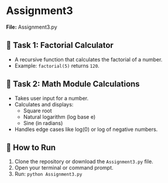 # Assignment3

**File:** Assignment3.py

## 🔢 Task 1: Factorial Calculator
- A recursive function that calculates the factorial of a number.
- Example: `factorial(5)` returns `120`.

## 📐 Task 2: Math Module Calculations
- Takes user input for a number.
- Calculates and displays:
  - Square root
  - Natural logarithm (log base e)
  - Sine (in radians)
- Handles edge cases like log(0) or log of negative numbers.

## 🚀 How to Run
1. Clone the repository or download the `Assignment3.py` file.
2. Open your terminal or command prompt.
3. Run: `python Assignment3.py`
